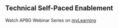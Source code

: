 ## Technical Self-Paced Enablement

Watch APBG Webinar Series on [myLearning](https://mylearning.accenture.com/myl-ui/learner/activityDetails?referrer=activitySupDetails.sessionDetails&activityID=1521458&source=LMS&refresh=349)
